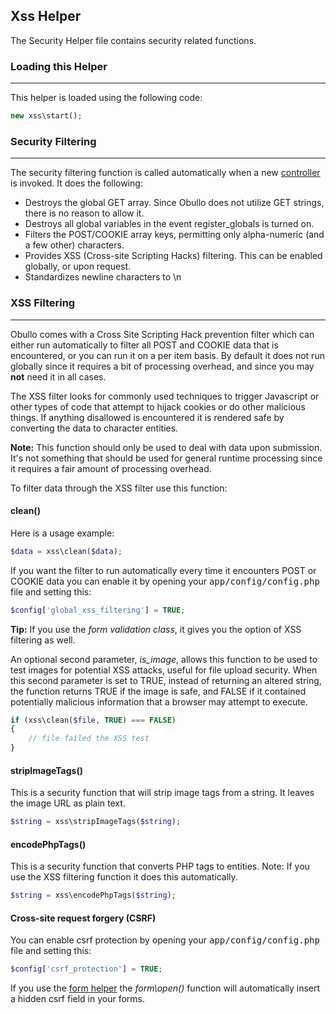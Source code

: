 ## Xss Helper

The Security Helper file contains security related functions.

### Loading this Helper

------

This helper is loaded using the following code:

```php
new xss\start();
```

### Security Filtering

------

The security filtering function is called automatically when a new [controller](/docs/general/controllers) is invoked. It does the following:

<ul>
   <li>Destroys the global GET array. Since Obullo does not utilize GET strings, there is no reason to allow it.</li>
   <li>Destroys all global variables in the event register_globals is turned on.</li>
    <li>Filters the POST/COOKIE array keys, permitting only alpha-numeric (and a few other) characters.</li>
    <li>Provides XSS (Cross-site Scripting Hacks) filtering. This can be enabled globally, or upon request.</li>
    <li>Standardizes newline characters to \n</li>
</ul>

### XSS Filtering

-------

Obullo comes with a Cross Site Scripting Hack prevention filter which can either run automatically to filter all POST and COOKIE data that is encountered, or you can run it on a per item basis. By default it does not run globally since it requires a bit of processing overhead, and since you may <b>not</b> need it in all cases.

The XSS filter looks for commonly used techniques to trigger Javascript or other types of code that attempt to hijack cookies or do other malicious things. If anything disallowed is encountered it is rendered safe by converting the data to character entities.

<b>Note:</b> This function should only be used to deal with data upon submission. It's not something that should be used for general runtime processing since it requires a fair amount of processing overhead.

To filter data through the XSS filter use this function:

#### clean()

Here is a usage example:

```php
$data = xss\clean($data);
```

If you want the filter to run automatically every time it encounters POST or COOKIE data you can enable it by opening your <samp>app/config/config.php</samp> file and setting this:

```php
$config['global_xss_filtering'] = TRUE;
```

**Tip:** If you use the *form validation class*, it gives you the option of XSS filtering as well.

An optional second parameter, <dfn>is_image</dfn>, allows this function to be used to test images for potential XSS attacks, useful for file upload security. When this second parameter is set to TRUE, instead of returning an altered string, the function returns TRUE if the image is safe, and FALSE if it contained potentially malicious information that a browser may attempt to execute.

```php
if (xss\clean($file, TRUE) === FALSE)
{
    // file failed the XSS test
}
```

#### stripImageTags()

This is a security function that will strip image tags from a string. It leaves the image URL as plain text.

```php
$string = xss\stripImageTags($string);
```
#### encodePhpTags()

This is a security function that converts PHP tags to entities. Note: If you use the XSS filtering function it does this automatically.

```php
$string = xss\encodePhpTags($string);
```

#### Cross-site request forgery (CSRF)

You can enable csrf protection by opening your <samp>app/config/config.php</samp> file and setting this:

```php
$config['csrf_protection'] = TRUE;
```
If you use the [form helper](/ob/form/releases/0.0.1/) the <var>form\open()</var> function will automatically insert a hidden csrf field in your forms.